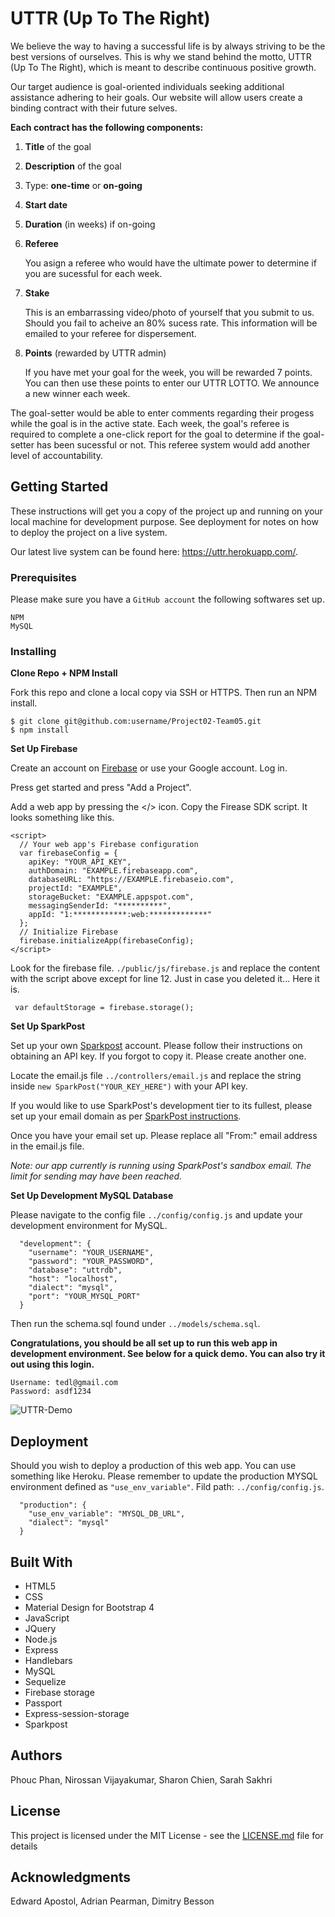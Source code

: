 # UTTR (Up To The Right)

We believe the way to having a successful life is by always striving to be the best versions of ourselves. This is why we stand behind the motto, UTTR (Up To The Right), which is meant to describe continuous positive growth.

Our target audience is goal-oriented individuals seeking additional assistance adhering to heir goals. Our website will allow users create a binding contract with their future selves. 

**Each contract has the following components:**
1. **Title** of the goal
2. **Description** of the goal
3. Type: **one-time** or **on-going**
4. **Start date**
5. **Duration** (in weeks) if on-going
6. **Referee**

   You asign a referee who would have the ultimate power to determine if you are sucessful for each week.
7. **Stake**

   This is an embarrassing video/photo of yourself that you submit to us. Should you fail to acheive an 80% sucess rate. This information will be emailed to your referee for dispersement.
8. **Points** (rewarded by UTTR admin)

   If you have met your goal for the week, you will be rewarded 7 points. You can then use these points to enter our UTTR LOTTO. We announce a new winner each week.

The goal-setter would be able to enter comments regarding their progess while the goal is in the active state. Each week, the goal's referee is required to complete a one-click report for the goal to determine if the goal-setter has been sucessful or not. This referee system would add another level of accountability.

## Getting Started

These instructions will get you a copy of the project up and running on your local machine for development purpose. See deployment for notes on how to deploy the project on a live system.

Our latest live system can be found here: https://uttr.herokuapp.com/.

### Prerequisites

Please make sure you have a `GitHub account` the following softwares set up.

```
NPM
MySQL
```

### Installing

**Clone Repo + NPM Install**

Fork this repo and clone a local copy via SSH or HTTPS. Then run an NPM install.

```
$ git clone git@github.com:username/Project02-Team05.git
$ npm install
```

**Set Up Firebase**

Create an account on [Firebase](https://firebase.google.com/) or use your Google account. Log in.

Press get started and press "Add a Project".

Add a web app by pressing the </> icon. Copy the Firease SDK script. It looks something like this.

```
<script>
  // Your web app's Firebase configuration
  var firebaseConfig = {
    apiKey: "YOUR_API_KEY",
    authDomain: "EXAMPLE.firebaseapp.com",
    databaseURL: "https://EXAMPLE.firebaseio.com",
    projectId: "EXAMPLE",
    storageBucket: "EXAMPLE.appspot.com",
    messagingSenderId: "**********",
    appId: "1:************:web:*************"
  };
  // Initialize Firebase
  firebase.initializeApp(firebaseConfig);
</script>
```
Look for the firebase file. `./public/js/firebase.js` and replace the content with the script above except for line 12. Just in case you deleted it... Here it is.
```
 var defaultStorage = firebase.storage();
```

**Set Up SparkPost**

Set up your own [Sparkpost](https://www.sparkpost.com/) account. Please follow their instructions on obtaining an API key. If you forgot to copy it. Please create another one.

Locate the email.js file `../controllers/email.js` and replace the string inside `new SparkPost("YOUR_KEY_HERE")` with your API key.

If you would like to use SparkPost's development tier to its fullest, please set up your email domain as per [SparkPost instructions](https://www.sparkpost.com/docs/getting-started/getting-started-sparkpost/).

Once you have your email set up. Please replace all "From:" email address in the email.js file.

*Note: our app currently is running using SparkPost's sandbox email. The limit for sending may have been reached.*

**Set Up Development MySQL Database**

Please navigate to the config file `../config/config.js` and update your development environment for MySQL.
```
  "development": {
    "username": "YOUR_USERNAME",
    "password": "YOUR_PASSWORD",
    "database": "uttrdb",
    "host": "localhost",
    "dialect": "mysql",
    "port": "YOUR_MYSQL_PORT"
  }
```
Then run the schema.sql found under `../models/schema.sql`.

**Congratulations, you should be all set up to run this web app in development environment. See below for a quick demo. You can also try it out using this login.**

```
Username: tedl@gmail.com
Password: asdf1234
```

![UTTR-Demo](https://raw.githubusercontent.com/Kinla/UTTR/master/public/img/uttr-demo-full.gif)

## Deployment

Should you wish to deploy a production of this web app. You can use something like Heroku. Please remember to update the production MYSQL environment defined as `"use_env_variable"`. Fild path: `../config/config.js`.
```
  "production": {
    "use_env_variable": "MYSQL_DB_URL",
    "dialect": "mysql"
  }
```

## Built With
* HTML5
* CSS
* Material Design for Bootstrap 4
* JavaScript
* JQuery
* Node.js
* Express
* Handlebars
* MySQL
* Sequelize
* Firebase storage
* Passport
* Express-session-storage
* Sparkpost

## Authors

Phouc Phan, Nirossan Vijayakumar, Sharon Chien, Sarah Sakhri

## License

This project is licensed under the MIT License - see the [LICENSE.md](LICENSE.md) file for details

## Acknowledgments
Edward Apostol, Adrian Pearman, Dimitry Besson 
